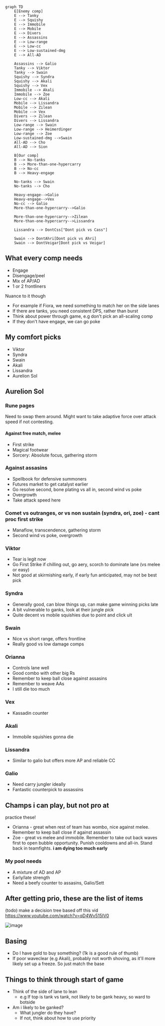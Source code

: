 ```mermaid


graph TD
    E[Enemy comp]
    E --> Tanky
    E --> Squishy
    E --> Immobile
    E --> Mobile
    E --> Divers
    E --> Assassins
    E --> Low-range
    E --> Low-cc
    E --> Low-sustained-dmg
    E --> All-AD

    Assassins --> Galio
    Tanky --> Viktor
    Tanky --> Swain
    Squishy --> Syndra
    Squishy --> Akali
    Squishy --> Vex
    Immobile --> Akali
    Immobile --> Zoe
    Low-cc --> Akali
    Mobile --> Lissandra
    Mobile --> Zilean
    Mobile --> Vex
    Divers --> Zilean
    Divers --> Lissandra
    Low-range --> Swain
    Low-range --> Heimerdinger
    Low-range --> Zoe
    Low-sustained-dmg -->Swain
    All-AD --> Cho
    All-AD --> Sion

    B[Our comp]
    B --> No-tanks
    B --> More-than-one-hypercarry
    B --> No-cc
    B --> Heavy-engage

    No-tanks --> Swain
    No-tanks --> Cho
 
    Heavy-engage-->Galio
    Heavy-engage-->Vex
    No-cc --> Galio
    More-than-one-hypercarry-->Galio
    
    More-than-one-hypercarry-->Zilean
    More-than-one-hypercarry-->Lissandra

    Lissandra --> DontCss["Dont pick vs Cass"]

    Swain --> DontAhri[Dont pick vs Ahri]
    Swain --> DontVeigar[Dont pick vs Veigar]
```

## What every comp needs

- Engage
- Disengage/peel
- Mix of AP/AD
- 1 or 2 frontliners

Nuance to it though

- For example if Fiora, we need something to match her on the side lanes
- If there are tanks, you need consistent DPS, rather than burst
- Think about power through game, e.g don't pick an all-scaling comp
- If they don't have engage, we can go poke

## My comfort picks

- Viktor
- Syndra
- Swain
- Akali
- Lissandra
- Aurelion Sol

## Aurelion Sol

### Rune pages

Need to swap them around. Might want to take adaptive force over attack speed if not contesting.

#### Against free match, melee

- First strike
- Magical footwear
- Sorcery: Absolute focus, gathering storm

### Against assasins

- Spellbook for defensive summoners
- Futures market to get catalyst earlier
- Go resolve second, bone plating vs all in, second wind vs poke
- Overgrowth
- Take attack speed here

### Comet vs outranges, or vs non sustain (syndra, ori, zoe) - cant proc first strike

- Manaflow, transcendence, gathering storm
- Second wind vs poke, overgrowth

### Viktor

- Tear is legit now
- Go First Strike if chilling out, go aery, scorch to dominate lane (vs melee or easy)
- Not good at skirmishing early, if early fun anticipated, may not be best pick

### Syndra

- Generally good, can blow things up, can make game winning picks late
- A bit vulnerable to ganks, look at their jungle pick
- Quite decent vs mobile squishies due to point and click ult

### Swain

- Nice vs short range, offers frontline
- Really good vs low damage comps

### Orianna

- Controls lane well
- Good combo with other big Rs
- Remember to keep ball close against assasins
- Remember to weave AAs
- I still die too much

### Vex

- Kassadin counter

### Akali

- Immobile squishies gonna die

### Lissandra

- Similar to galio but offers more AP and reliable CC

### Galio

- Need carry jungler ideally
- Fantastic counterpick to assassins

## Champs i can play, but not pro at

practice these!

- Orianna - great when rest of team has wombo, nice against melee. Remember to keep ball close if against assassin
- Zoe - great vs melee and immobile. Remember to take out back waves first to open bubble opportunity. Punish cooldowns and all-in. Stand back in teamfights. **i am dying too much early**


### My pool needs

- A mixture of AD and AP
- Early/late strength
- Need a beefy counter to assasins, Galio/Sett

## After getting prio, these are the list of items

(todo) make a decision tree based off this vid https://www.youtube.com/watch?v=qD4Wv515IV0

![image](https://user-images.githubusercontent.com/631756/203505009-25e893eb-b565-4493-8380-37425f68d3fe.png)

## Basing

- Do I have gold to buy something? (1k is a good rule of thumb)
- If poor waveclear (e.g Akali), probably not worth shoving, as it'll more likely set up a freeze. So just match the base

## Things to think through start of game

- Think of the side of lane to lean
   - e.g If top is tank vs tank, not likely to be gank heavy, so ward to botside
- Am i likely to be ganked?
   - What jungler do they have?
   - If not, think about how to use priority
   

